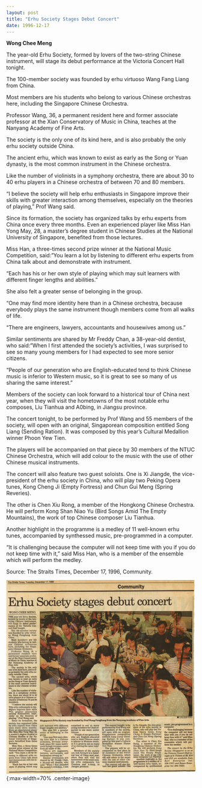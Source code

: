 ```yaml
---
layout: post
title: "Erhu Society Stages Debut Concert"
date: 1996-12-17
---
```

**Wong Chee Meng**

The year-old Erhu Society, formed by lovers of the two-string Chinese instrument, will stage its debut performance at the Victoria Concert Hall tonight.

The 100-member society was founded by erhu virtuoso Wang Fang Liang from China.

Most members are his students who belong to various Chinese orchestras here, including the Singapore Chinese Orchestra.

Professor Wang, 36, a permanent resident here and former associate professor at the Xian Conservatory of Music in China, teaches at the Nanyang Academy of Fine Arts.

The society is the only one of its kind here, and is also probably the only erhu society outside China.

The ancient erhu, which was known to exist as early as the Song or Yuan dynasty, is the most common instrument in the Chinese orchestra.

Like the number of violinists in a symphony orchestra, there are about 30 to 40 erhu players in a Chinese orchestra of between 70 and 80 members.

“I believe the society will help erhu enthusiasts in Singapore improve their skills with greater interaction among themselves, especially on the theories of playing,” Prof Wang said.

Since its formation, the society has organized talks by erhu experts from China once every three months. Even an experienced player like Miss Han Yong May, 28, a master’s degree student in Chinese Studies at the National University of Singapore, benefited from those lectures.

Miss Han, a three-times second prize winner at the National Music Competition, said:”You learn a lot by listening to different erhu experts from China talk about and demonstrate with instrument.

“Each has his or her own style of playing which may suit learners with different finger lengths and abilities.”

She also felt a greater sense of belonging in the group.

“One may find more identity here than in a Chinese orchestra, because everybody plays the same instrument though members come from all walks of life.

“There are engineers, lawyers, accountants and housewives among us.”

Similar sentiments are shared by Mr Freddy Chan, a 38-year-old dentist, who said:”When I first attended the society’s activities, I was surprised to see so many young members for I had expected to see more senior citizens.

“People of our generation who are English-educated tend to think Chinese music is inferior to Western music, so it is great to see so many of us sharing the same interest.”

Members of the society can look forward to a historical tour of China next year, when they will visit the hometowns of the most notable erhu composes, Liu Tianhua and A0bing, in Jiangsu province.

The concert tonight, to be performed by Prof Wang and 55 members of the society, will open with an original, Singaporean composition entitled Song Liang (Sending Ration). It was composed by this year’s Cultural Medallion winner Phoon Yew Tien.

The players will be accompanied on that piece by 30 members of the NTUC Chinese Orchestra, which will add colour to the music with the use of other Chinese musical instruments.

The concert will also feature two guest soloists. One is Xi Jiangde, the vice-president of the erhu society in China, who will play two Peking Opera tunes, Kong Cheng Ji (Empty Fortress) and Chun Gui Meng (Spring Reveries).

The other is Chen Xiu Rong, a member of the Hongkong Chinese Orchestra. He will perform Kong Shan Niao Yu (Bird Songs Amid The Empty Mountains), the work of top Chinese composer Liu Tianhua.

Another highlight in the programme is a medley of 11 well-known erhu tunes, accompanied by synthessed music, pre-programmed in a computer.

“It is challenging because the computer will not keep time with you if you do not keep time with it,” said Miss Han, who is a member of the ensemble which will perform the medley.

Source: The Straits Times, December 17, 1996, Community.

![](/files/debut-concert.png){:max-width=70% .center-image}
